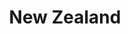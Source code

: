 ---
title: New Zealand
indice: 0.4407285698674619
years:
- title: '1971'
  indice: 0.2862823061630217
- title: '1972'
  indice: 0.28641732283464577
- title: '1973'
  indice: 0.2905497642094811
- title: '1974'
  indice: 0.29790660225442833
- title: '1975'
  indice: 0.3098377786624204
- title: '1976'
  indice: 0.30076472502440604
- title: '1977'
  indice: 0.3075676843317973
- title: '1978'
  indice: 0.3097594805031051
- title: '1979'
  indice: 0.3039478727481792
- title: '1980'
  indice: 0.30683063294090224
- title: '1981'
  indice: 0.3060142633766828
- title: '1982'
  indice: 0.3086982000837169
- title: '1983'
  indice: 0.3135743612109544
- title: '1984'
  indice: 0.3154674038487344
- title: '1985'
  indice: 0.33547526673132877
- title: '1986'
  indice: 0.3490899305215775
- title: '1987'
  indice: 0.3638850766484574
- title: '1988'
  indice: 0.3730557115022622
- title: '1989'
  indice: 0.37255057140143705
- title: '1990'
  indice: 0.38204948950979123
- title: '1991'
  indice: 0.38718462308847873
- title: '1992'
  indice: 0.3853853443065743
- title: '1993'
  indice: 0.3795577927075316
- title: '1994'
  indice: 0.37836430553489314
- title: '1995'
  indice: 0.38457395336948375
- title: '1996'
  indice: 0.39553205705487626
- title: '1997'
  indice: 0.40095367390721387
- title: '1998'
  indice: 0.4066853807277809
- title: '1999'
  indice: 0.40553687987873405
- title: '2000'
  indice: 0.4006456539510204
- title: '2001'
  indice: 0.40039275186010376
- title: '2002'
  indice: 0.4067865991597543
- title: '2003'
  indice: 0.4116698877918682
- title: '2004'
  indice: 0.4128360994518136
- title: '2005'
  indice: 0.4164783009892773
- title: '2006'
  indice: 0.42199777644744707
- title: '2007'
  indice: 0.41898112017532424
- title: '2008'
  indice: 0.42653290304475916
- title: '2009'
  indice: 0.4351885967984067
- title: '2010'
  indice: 0.4306387078958654
- title: '2011'
  indice: 0.43222836510070123
- title: '2012'
  indice: 0.4363916020860082
- title: '2013'
  indice: 0.4345761101876038
- title: '2014'
  indice: 0.43557095459053113
- title: '2015'
  indice: 0.4373139902526837
- title: '2016'
  indice: 0.44146073210727665
- title: '2017'
  indice: 0.43929008567931466
- title: '2018'
  indice: 0.4407285698674619
---